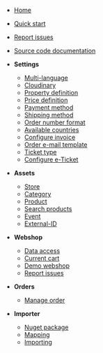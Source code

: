 * [Home](/)
* [Quick start](quickstart.md)
* [Report issues](reportissues.md)
* [Source code documentation](https://dazzlingstudio.github.io/uvendia/api_docs/_site/api/)
* **Settings**
    * [Multi-language](/settings/languages.md)
    * [Cloudinary](/settings/cloudinary.md)
    * [Property definition](/settings/propertydefnition.md)
    * [Price definition](/settings/pricedefinition.md)
    * [Payment method](/settings/paymentmethod.md)
    * [Shipping method](/settings/shippingmethod.md)
    * [Order number format](/settings/ordernumberformat.md)
    * [Available countries](/settings/availablecountries.md)
    * [Configure invoice](/settings/orderinvoice.md)
    * [Order e-mail template](/settings/orderemailtemplate.md)
    * [Ticket type](/settings/tickettype.md)
    * [Configure e-Ticket](/settings/eticket.md)

* **Assets**
    * [Store](/assets/store.md)
    * [Category](/assets/category.md)
    * [Product](/assets/product.md)        
    * [Search products](/assets/searchproducts.md)
    * [Event](/assets/event.md)
    * [External-ID](/assets/externalid.md)

* **Webshop**
    * [Data access](/webshop/dataaccess.md)
    * [Current cart](/webshop/currentcart.md)
    * [Demo webshop](/webshop/demowebshop.md)
    * [Report issues](/webshop/reportissues.md)

* **Orders**
    * [Manage order](/orders/order.md)    

* **Importer**
    * [Nuget package](/importer/nuget.md)
    * [Mapping](/importer/mapping.md)
    * [Importing](/importer/importing.md)
